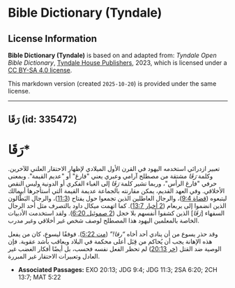# Bible Dictionary (Tyndale)

## License Information

**Bible Dictionary (Tyndale)** is based on and adapted from: _Tyndale Open Bible Dictionary_, [Tyndale House Publishers](https://tyndaleopenresources.com/), 2023, which is licensed under a [CC BY-SA 4.0 license](https://creativecommons.org/licenses/by-sa/4.0/legalcode.en).

This markdown version (created `2025-10-20`) is provided under the same license.



--------------------------------

## رَقَا (id: 335472)

رَقَا\*
=======

تعبير ازدرائي استخدمه اليهود في القرن الأول الميلادي لإظهار الاحتقار العلني للآخرين. وكلمة *رَقَا* مشتقة من مصطلح آرامي وعبري يعني "فارغ" أو "عديم القيمة". وبمعنى حرفي "فارغ الرأس"، وربما تشير كلمة *رَقَا* إلى الغباء الفكري أو الدونية وليس النقص الأخلاقي. وفي العهد القديم، يمكن مقارنته بالجماعة عديمة القيمة التي استأجرها أبيمالك ليتبعوه ([قضاة 9:4](https://ref.ly/Judg9:4))، والرجال العاطلين الذين تجمعوا حول يفتاح ([11:3](https://ref.ly/Judg11:3))، والرجال البَطَّالون الذين انضموا إلى يربعام ([2 أخبار 13:7](https://ref.ly/2Chr13:7)). كما اتهمت ميكال داود بالتصرف مثل أحد الرجال السفهاء \[*رَقَا*] الذين كشفوا أنفسهم بلا خجل ([2 صموئيل 6:20](https://ref.ly/2Sam6:20)). ولقد استخدمت الأدبيات الخاصة بالمعلمين اليهود هذا المصطلح لوصف شخص غير أخلاقي وغير مدرب.

وقد حذر يسوع من أن ينادي أحد أخاه *“رقا!”* ([مت 5:22](https://ref.ly/Matt5:22)). فوفقًا ليسوع، كان من يفعل هذه الإهانة يجب أن يُحاكم من قِبَل أعلى محكمة في البلاد ويعاقب بأشد عقوبة. فإن الوصية ضد القتل ([خر 20:13](https://ref.ly/Exod20:13)) لم تحظر الفعل نفسه فحسب، بل أيضًا أفكار الغضب غير العادل وتعبيرات الاحتقار غير المبررة.

* **Associated Passages:** EXO 20:13; JDG 9:4; JDG 11:3; 2SA 6:20; 2CH 13:7; MAT 5:22

